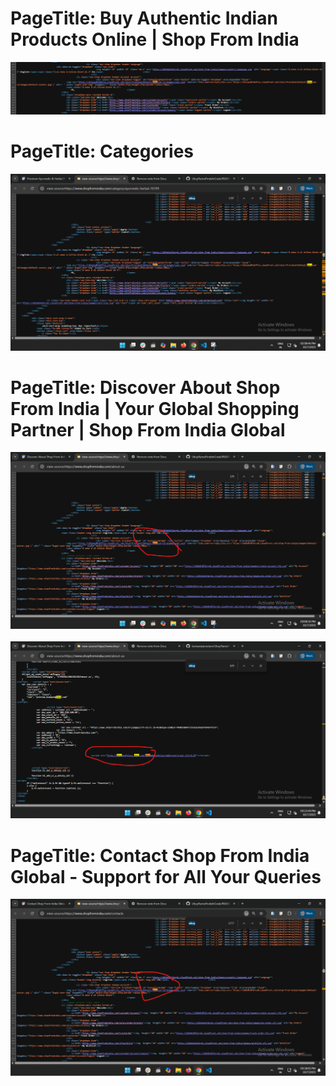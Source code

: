
# PageTitle: Buy Authentic Indian Products Online | Shop From India

![Ubuy](01.png)
<br>
# PageTitle: Categories

![Ubuy](02.png)
<br>
# PageTitle: Discover About Shop From India | Your Global Shopping Partner | Shop From India Global

![Ubuy](03.png)
<br><br>
![Ubuy](04.png)
<br>
# PageTitle: Contact Shop From India  Global - Support for All Your Queries

![Ubuy](05.png)
<br><br>

